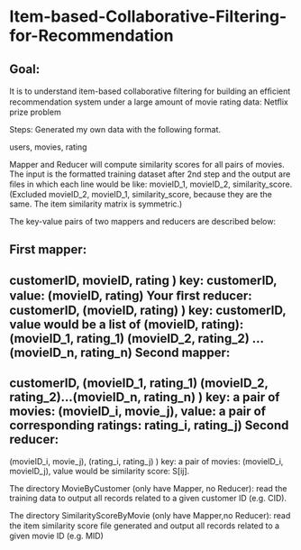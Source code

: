 Item-based-Collaborative-Filtering-for-Recommendation
=====================================================

 
Goal:
-----
 It is to understand item-based collaborative ﬁltering for building an efﬁcient recommendation system under a large amount of movie rating data: Netﬂix prize problem
 
 Steps:
 Generated my own data with the following format. 
 
 users, movies, rating 
 
 Mapper and Reducer will compute similarity scores for all pairs of movies. The input is the formatted training dataset
after 2nd step and the output are ﬁles in which each line would be like:
movieID_1, movieID_2, similarity_score. (Excluded movieID_2, movieID_1,
similarity_score, because they are the same. The item similarity matrix is symmetric.)


The key-value pairs of two mappers and reducers are described below:

First mapper:
-------------
customerID, movieID, rating ) key: customerID, value: (movieID, rating)
Your ﬁrst reducer:
customerID, (movieID, rating) ) key: customerID, value would be a list of (movieID,
rating): (movieID_1, rating_1) (movieID_2, rating_2) ... (movieID_n, rating_n)
Second mapper:
--------------
customerID, (movieID_1, rating_1) (movieID_2, rating_2)...(movieID_n, rating_n) )
key: a pair of movies: (movieID_i, movie_j), value: a pair of corresponding ratings: 
rating_i, rating_j)
Second reducer:
---------------
(movieID_i, movie_j), (rating_i, rating_j) ) key: a pair of movies: (movieID_i, movieID_j),
value would be similarity score: S[ij].

The  directory MovieByCustomer (only have Mapper, no Reducer): read the training data to output all
records related to a given customer ID (e.g. CID). 

The directory SimilarityScoreByMovie (only have Mapper,no Reducer): read the item similarity score ﬁle generated  and output all records related to a given movie ID (e.g. MID)


